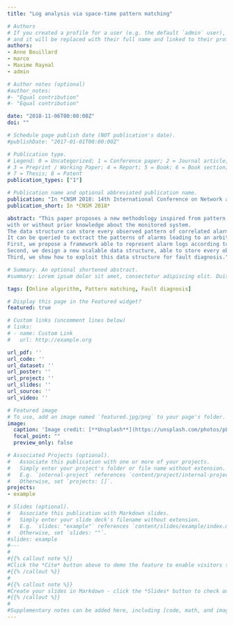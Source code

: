 ```yaml
---
title: "Log analysis via space-time pattern matching"

# Authors
# If you created a profile for a user (e.g. the default `admin` user), write the username (folder name) here
# and it will be replaced with their full name and linked to their profile.
authors:
- Anne Bouillard
- marco
- Maxime Raynal
- admin

# Author notes (optional)
#author_notes:
#- "Equal contribution"
#- "Equal contribution"

date: "2018-11-06T00:00:00Z"
doi: ""

# Schedule page publish date (NOT publication's date).
#publishDate: "2017-01-01T00:00:00Z"

# Publication type.
# Legend: 0 = Uncategorized; 1 = Conference paper; 2 = Journal article;
# 3 = Preprint / Working Paper; 4 = Report; 5 = Book; 6 = Book section;
# 7 = Thesis; 8 = Patent
publication_types: ["1"]

# Publication name and optional abbreviated publication name.
publication: "In *CNSM 2018: 14th International Conference on Network and Service Management*"
publication_short: In *CNSM 2018*

abstract: "This paper proposes a new methodology inspired from pattern matching and able to find alarm correlations
with or without prior knowledge about the monitored system.
The data structure can store every observed pattern of correlated alarms by processing logs online.
It can be queried to extract the patterns of alarms leading to an arbitrary failure.
First, we propose a framework able to represent alarm logs according to spatio-temporal dependencies.
Second, we design a new scalable data structure, able to store every observed pattern of alarms, and validate it by simulation.
Third, we show how to exploit this data structure for fault diagnosis."

# Summary. An optional shortened abstract.
#summary: Lorem ipsum dolor sit amet, consectetur adipiscing elit. Duis posuere tellus ac convallis placerat. Proin tincidunt magna sed ex sollicitudin condimentum.

tags: [Online algorithm, Pattern matching, Fault diagnosis]

# Display this page in the Featured widget?
featured: true

# Custom links (uncomment lines below)
# links:
# - name: Custom Link
#   url: http://example.org

url_pdf: ''
url_code: ''
url_dataset: ''
url_poster: ''
url_project: ''
url_slides: ''
url_source: ''
url_video: ''

# Featured image
# To use, add an image named `featured.jpg/png` to your page's folder.
image:
  caption: 'Image credit: [**Unsplash**](https://unsplash.com/photos/pLCdAaMFLTE)'
  focal_point: ""
  preview_only: false

# Associated Projects (optional).
#   Associate this publication with one or more of your projects.
#   Simply enter your project's folder or file name without extension.
#   E.g. `internal-project` references `content/project/internal-project/index.md`.
#   Otherwise, set `projects: []`.
projects:
- example

# Slides (optional).
#   Associate this publication with Markdown slides.
#   Simply enter your slide deck's filename without extension.
#   E.g. `slides: "example"` references `content/slides/example/index.md`.
#   Otherwise, set `slides: ""`.
#slides: example
#---
#
#{{% callout note %}}
#Click the *Cite* button above to demo the feature to enable visitors to import publication metadata into their reference management software.
#{{% /callout %}}
#
#{{% callout note %}}
#Create your slides in Markdown - click the *Slides* button to check out the example.
#{{% /callout %}}
#
#Supplementary notes can be added here, including [code, math, and images](https://wowchemy.com/docs/writing-markdown-latex/).
---
```

